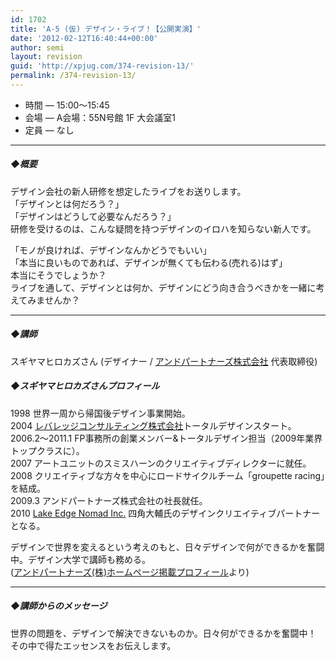 ```yaml
---
id: 1702
title: 'A-5 (仮) デザイン・ライブ！【公開実演】'
date: '2012-02-12T16:40:44+00:00'
author: semi
layout: revision
guid: 'http://xpjug.com/374-revision-13/'
permalink: /374-revision-13/
---
```


- 時間 — 15:00～15:45
- 会場 — A会場：55N号館 1F 大会議室1
- 定員 — なし

---

##### ◆概要

デザイン会社の新人研修を想定したライブをお送りします。  
「デザインとは何だろう？」  
「デザインはどうして必要なんだろう？」  
研修を受けるのは、こんな疑問を持つデザインのイロハを知らない新人です。

「モノが良ければ、デザインなんかどうでもいい」  
「本当に良いものであれば、デザインが無くても伝わる(売れる)はず」  
本当にそうでしょうか？  
ライブを通して、デザインとは何か、デザインにどう向き合うべきかを一緒に考えてみませんか？

---

##### ◆講師

スギヤマヒロカズさん (デザイナー / [アンドパートナーズ株式会社](http://andpartners.jp/) 代表取締役)

##### ◆スギヤマヒロカズさんプロフィール

1998 世界一周から帰国後デザイン事業開始。  
2004 [レバレッジコンサルティング株式会社](http://www.leverageconsulting.jp/)トータルデザインスタート。  
2006.2〜2011.1 FP事務所の創業メンバー&amp;トータルデザイン担当（2009年業界トップクラスに）。  
2007 アートユニットのスミスハーンのクリエイティブディレクターに就任。  
2008 クリエイティブな方々を中心にロードサイクルチーム「groupette racing」を結成。  
2009.3 アンドパートナーズ株式会社の社長就任。  
2010 [Lake Edge Nomad Inc.](http://www.lakeedgenomad.com/) 四角大輔氏のデザインクリエイティブパートナーとなる。

デザインで世界を変えるという考えのもと、日々デザインで何ができるかを奮闘中。デザイン大学で講師も務める。  
([アンドパートナーズ(株)ホームページ掲載プロフィール](http://andpartners.jp/who-we-are/sugiyama.html)より)

---

##### ◆講師からのメッセージ

世界の問題を、デザインで解決できないものか。日々何ができるかを奮闘中！  
その中で得たエッセンスをお伝えします。